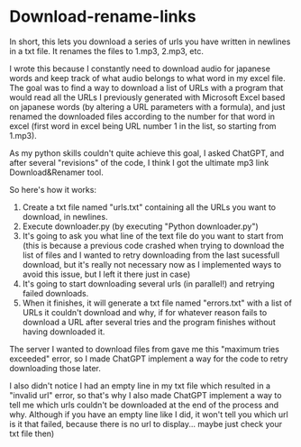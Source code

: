 # Download-rename-links
In short, this lets you download a series of urls you have written in newlines in a txt file. It renames the files to 1.mp3, 2.mp3, etc.

I wrote this because I constantly need to download audio for japanese words and keep track of what audio belongs to what word in my excel file.
The goal was to find a way to download a list of URLs with a program that would read all the URLs I previously generated with Microsoft Excel based on japanese words (by altering a URL parameters with a formula), and just renamed the downloaded files according to the number for that word in excel (first word in excel being URL number 1 in the list, so starting from 1.mp3).

As my python skills couldn't quite achieve this goal, I asked ChatGPT, and after several "revisions" of the code, I think I got the ultimate mp3 link Download&Renamer tool.

So here's how it works:

  1. Create a txt file named "urls.txt" containing all the URLs you want to download, in newlines.
  2. Execute downloader.py (by executing "Python downloader.py")
  3. It's going to ask you what line of the text file do you want to start from (this is because a previous code crashed when trying to download the list of files and I wanted to retry downloading from the last sucessfull download, but it's really not necessary now as I implemented ways to avoid this issue, but I left it there just in case)
  4. It's going to start downloading several urls (in parallel!) and retrying failed downloads.
  5. When it finishes, it will generate a txt file named "errors.txt" with a list of URLs it couldn't download and why, if for whatever reason fails to download a URL after several tries and the program finishes without having downloaded it.


The server I wanted to download files from gave me this "maximum tries exceeded" error, so I made ChatGPT implement a way for the code to retry downloading those later. 

I also didn't notice I had an empty line in my txt file which resulted in a "invalid url" error, so that's why I also made ChatGPT implement a way to tell me which urls couldn't be downloaded at the end of the process and why. Although if you have an empty line like I did, it won't tell you which url is it that failed, because there is no url to display... maybe just check your txt file then)
